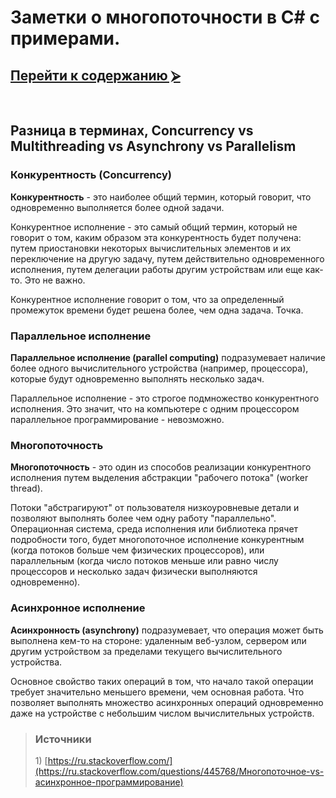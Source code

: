 # Заметки о многопоточности в C# с примерами.

## [Перейти к содержанию ⮚](content.md)

<br>


## __Разница в терминах, Concurrency vs Multithreading vs Asynchrony vs Parallelism__

### __Конкурентность (Concurrency)__
**Конкурентность** - это наиболее общий термин, который говорит, что одновременно выполняется более одной задачи.

Конкурентное исполнение - это самый общий термин, который не говорит о том, каким образом эта конкурентность будет получена: путем приостановки некоторых вычислительных элементов и их переключение на другую задачу, путем действительно одновременного исполнения, путем делегации работы другим устройствам или еще как-то. Это не важно.

Конкурентное исполнение говорит о том, что за определенный промежуток времени будет решена более, чем одна задача. Точка.

### __Параллельное исполнение__
__Параллельное исполнение (parallel computing)__ подразумевает наличие более одного вычислительного устройства (например, процессора), которые будут одновременно выполнять несколько задач.

Параллельное исполнение - это строгое подмножество конкурентного исполнения. Это значит, что на компьютере с одним процессором параллельное программирование - невозможно.

### __Многопоточность__
__Многопоточность__ - это один из способов реализации конкурентного исполнения путем выделения абстракции "рабочего потока" (worker thread).

Потоки "абстрагируют" от пользователя низкоуровневые детали и позволяют выполнять более чем одну работу "параллельно". Операционная система, среда исполнения или библиотека прячет подробности того, будет многопоточное исполнение конкурентным (когда потоков больше чем физических процессоров), или параллельным (когда число потоков меньше или равно числу процессоров и несколько задач физически выполняются одновременно).

### __Асинхронное исполнение__
__Асинхронность (asynchrony)__ подразумевает, что операция может быть выполнена кем-то на стороне: удаленным веб-узлом, сервером или другим устройством за пределами текущего вычислительного устройства.

Основное свойство таких операций в том, что начало такой операции требует значительно меньшего времени, чем основная работа. Что позволяет выполнять множество асинхронных операций одновременно даже на устройстве с небольшим числом вычислительных устройств.


<!-- Источник <sup id="a1">[1](#f1)</sup> -->

> ### Источники
><t id="f1">1) </t>[https://ru.stackoverflow.com/](https://ru.stackoverflow.com/questions/445768/Многопоточное-vs-асинхронное-программирование)
 <!-- [↩](#a1) -->
